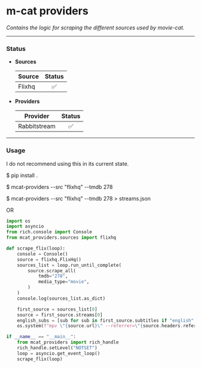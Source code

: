 # m-cat providers

*Contains the logic for scraping the different sources used by movie-cat.*

---

### Status

- **Sources**

    | Source        | Status        |
    | ------------- |:-------------:|
    | Flixhq        | ✅            |
  
- **Providers**

    | Provider     | Status        |
    | ------------- |:-------------:|
    | Rabbitstream  | ✅            |

---

### Usage
I do not recommend using this in its current state.

$ pip install .

$ mcat-providers --src "flixhq" --tmdb 278

$ mcat-providers --src "flixhq" --tmdb 278 > streams.json

OR

```py
import os
import asyncio
from rich.console import Console
from mcat_providers.sources import flixhq

def scrape_flix(loop):
    console = Console()
    source = flixhq.FlixHq()
    sources_list = loop.run_until_complete(
        source.scrape_all(
            tmdb="278",
            media_type="movie",
        )
    )
    console.log(sources_list.as_dict)

    first_source = sources_list[0]
    source = first_source.streams[0]
    english_subs = [sub for sub in first_source.subtitles if "english" in sub.language.lower()]
    os.system(f"mpv \"{source.url}\" --referrer=\"{source.headers.referrer}\" --user-agent=\"{source.headers.user_agent}\" --sub-file=\"{english_subs[0].url}\"")

if __name__ == "__main__":
    from mcat_providers import rich_handle
    rich_handle.setLevel("NOTSET")
    loop = asyncio.get_event_loop()
    scrape_flix(loop)
```